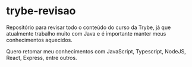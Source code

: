 # trybe-revisao

Repositório para revisar todo o conteúdo do curso da Trybe, já que atualmente trabalho muito com Java e é importante manter meus conhecimentos aquecidos.

Quero retomar meu conhecimentos com JavaScript, Typescript, NodeJS, React, Express, entre outros.
